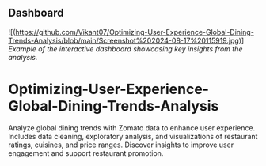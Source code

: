 ## Dashboard
 ![(https://github.com/Vikant07/Optimizing-User-Experience-Global-Dining-Trends-Analysis/blob/main/Screenshot%202024-08-17%20115919.jpg)]
*Example of the interactive dashboard showcasing key insights from the analysis.*

# Optimizing-User-Experience-Global-Dining-Trends-Analysis
Analyze global dining trends with Zomato data to enhance user experience. Includes data cleaning, exploratory analysis, and visualizations of restaurant ratings, cuisines, and price ranges. Discover insights to improve user engagement and support restaurant promotion.
